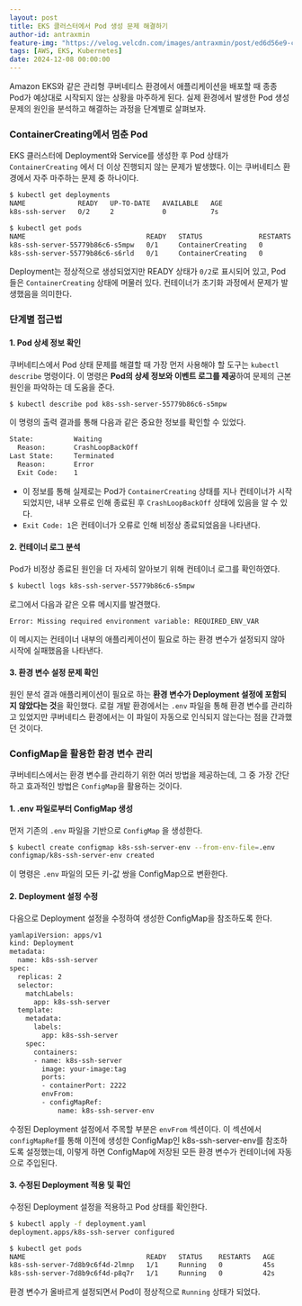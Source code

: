 ```yaml
---
layout: post
title: EKS 클러스터에서 Pod 생성 문제 해결하기
author-id: antraxmin
feature-img: "https://velog.velcdn.com/images/antraxmin/post/ed6d56e9-ce90-4805-8d1a-4d817a578903/image.png"
tags: [AWS, EKS, Kubernetes]
date: 2024-12-08 00:00:00
---
```


Amazon EKS와 같은 관리형 쿠버네티스 환경에서 애플리케이션을 배포할 때 종종 Pod가 예상대로 시작되지 않는 상황을 마주하게 된다. 실제 환경에서 발생한 Pod 생성 문제의 원인을 분석하고 해결하는 과정을 단계별로 살펴보자. 

### ContainerCreating에서 멈춘 Pod
EKS 클러스터에 Deployment와 Service를 생성한 후 Pod 상태가 `ContainerCreating` 에서 더 이상 진행되지 않는 문제가 발생했다. 이는 쿠버네티스 환경에서 자주 마주하는 문제 중 하나이다. 

```bash
$ kubectl get deployments
NAME             READY   UP-TO-DATE   AVAILABLE   AGE
k8s-ssh-server   0/2     2            0           7s
```

```bash
$ kubectl get pods
NAME                              READY   STATUS              RESTARTS   AGE
k8s-ssh-server-55779b86c6-s5mpw   0/1     ContainerCreating   0          17s
k8s-ssh-server-55779b86c6-s6rld   0/1     ContainerCreating   0          17s
```

Deployment는 정상적으로 생성되었지만 READY 상태가 `0/2`로 표시되어 있고, Pod들은 `ContainerCreating` 상태에 머물러 있다. 컨테이너가 초기화 과정에서 문제가 발생했음을 의미한다. 

### 단계별 접근법
#### 1. Pod 상세 정보 확인
쿠버네티스에서 Pod 상태 문제를 해결할 때 가장 먼저 사용해야 할 도구는 `kubectl describe` 명령이다. 이 명령은 **Pod의 상세 정보와 이벤트 로그를 제공**하여 문제의 근본 원인을 파악하는 데 도움을 준다. 

```bash
$ kubectl describe pod k8s-ssh-server-55779b86c6-s5mpw
```

이 명령의 출력 결과를 통해 다음과 같은 중요한 정보를 확인할 수 있었다.

```bash 
State:          Waiting
  Reason:       CrashLoopBackOff
Last State:     Terminated
  Reason:       Error
  Exit Code:    1
```

- 이 정보를 통해 실제로는 Pod가 `ContainerCreating` 상태를 지나 컨테이너가 시작되었지만, 내부 오류로 인해 종료된 후 `CrashLoopBackOff` 상태에 있음을 알 수 있다. 
- `Exit Code: 1`은 컨테이너가 오류로 인해 비정상 종료되었음을 나타낸다. 

#### 2. 컨테이너 로그 분석
Pod가 비정상 종료된 원인을 더 자세히 알아보기 위해 컨테이너 로그를 확인하였다. 

```bash
$ kubectl logs k8s-ssh-server-55779b86c6-s5mpw
```

로그에서 다음과 같은 오류 메시지를 발견했다. 

```
Error: Missing required environment variable: REQUIRED_ENV_VAR
````

이 메시지는 컨테이너 내부의 애플리케이션이 필요로 하는 환경 변수가 설정되지 않아 시작에 실패했음을 나타낸다.

#### 3. 환경 변수 설정 문제 확인
원인 분석 결과 애플리케이션이 필요로 하는 **환경 변수가 Deployment 설정에 포함되지 않았다는 것**을 확인했다. 로컬 개발 환경에서는 `.env` 파일을 통해 환경 변수를 관리하고 있었지만 쿠버네티스 환경에서는 이 파일이 자동으로 인식되지 않는다는 점을 간과했던 것이다. 

### ConfigMap을 활용한 환경 변수 관리
쿠버네티스에서는 환경 변수를 관리하기 위한 여러 방법을 제공하는데, 그 중 가장 간단하고 효과적인 방법은 `ConfigMap`을 활용하는 것이다.

#### 1. .env 파일로부터 ConfigMap 생성
먼저 기존의 `.env` 파일을 기반으로 `ConfigMap` 을 생성한다.

```bash
$ kubectl create configmap k8s-ssh-server-env --from-env-file=.env
configmap/k8s-ssh-server-env created
```

이 명령은 `.env` 파일의 모든 키-값 쌍을 ConfigMap으로 변환한다. 

#### 2. Deployment 설정 수정
다음으로 Deployment 설정을 수정하여 생성한 ConfigMap을 참조하도록 한다. 

```bash
yamlapiVersion: apps/v1
kind: Deployment
metadata:
  name: k8s-ssh-server
spec:
  replicas: 2
  selector:
    matchLabels:
      app: k8s-ssh-server
  template:
    metadata:
      labels:
        app: k8s-ssh-server
    spec:
      containers:
      - name: k8s-ssh-server
        image: your-image:tag
        ports:
        - containerPort: 2222
        envFrom:
        - configMapRef:
            name: k8s-ssh-server-env
```

수정된 Deployment 설정에서 주목할 부분은 `envFrom` 섹션이다. 이 섹션에서 `configMapRef`를 통해 이전에 생성한 ConfigMap인 k8s-ssh-server-env를 참조하도록 설정했는데, 이렇게 하면 ConfigMap에 저장된 모든 환경 변수가 컨테이너에 자동으로 주입된다.

#### 3. 수정된 Deployment 적용 및 확인
수정된 Deployment 설정을 적용하고 Pod 상태를 확인한다. 

```bash
$ kubectl apply -f deployment.yaml
deployment.apps/k8s-ssh-server configured
```

```bash
$ kubectl get pods
NAME                              READY   STATUS    RESTARTS   AGE
k8s-ssh-server-7d8b9c6f4d-2lmnp   1/1     Running   0          45s
k8s-ssh-server-7d8b9c6f4d-p8q7r   1/1     Running   0          42s
```

환경 변수가 올바르게 설정되면서 Pod이 정상적으로 `Running` 상태가 되었다.